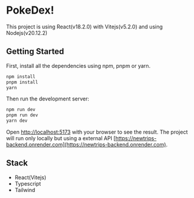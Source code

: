 # PokeDex!
This project is using React(v18.2.0) with Vitejs(v5.2.0) and using Nodejs(v20.12.2)

## Getting Started
First, install all the dependencies using npm, pnpm or yarn.

```bash
npm install
pnpm install
yarn
```
Then run the development server:

```bash
npm run dev 
pnpm run dev
yarn dev
```

Open [http://localhost:5173](http://localhost:5173) with your browser to see the result.
The project will run only locally but using a external API [https://newtrips-backend.onrender.com](https://newtrips-backend.onrender.com).


## Stack

- React(Vitejs)
- Typescript
- Tailwind